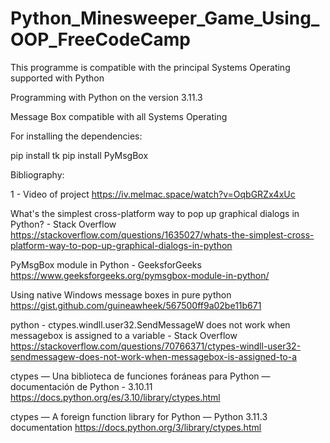 # Python_Minesweeper_Game_Using_OOP_FreeCodeCamp


This programme is compatible with the principal Systems Operating supported with Python

Programming with Python on the version 3.11.3

Message Box compatible with all Systems Operating

For installing the dependencies:

pip install tk
pip install PyMsgBox

Bibliography:

1 - Video of project https://iv.melmac.space/watch?v=OqbGRZx4xUc

What's the simplest cross-platform way to pop up graphical dialogs in Python? - Stack Overflow
https://stackoverflow.com/questions/1635027/whats-the-simplest-cross-platform-way-to-pop-up-graphical-dialogs-in-python

PyMsgBox module in Python - GeeksforGeeks
https://www.geeksforgeeks.org/pymsgbox-module-in-python/

Using native Windows message boxes in pure python
https://gist.github.com/guineawheek/567500ff9a02be11b671

python - ctypes.windll.user32.SendMessageW does not work when messagebox is assigned to a variable - Stack Overflow
https://stackoverflow.com/questions/70766371/ctypes-windll-user32-sendmessagew-does-not-work-when-messagebox-is-assigned-to-a

ctypes — Una biblioteca de funciones foráneas para Python — documentación de Python - 3.10.11
https://docs.python.org/es/3.10/library/ctypes.html

ctypes — A foreign function library for Python — Python 3.11.3 documentation
https://docs.python.org/3/library/ctypes.html

